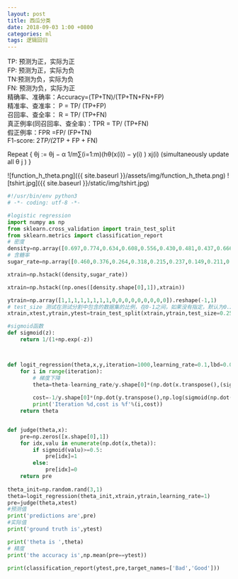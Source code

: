 ```yaml
---
layout: post
title: 西瓜分类
date: 2018-09-03 1:00 +0800
categories: ml
tags: 逻辑回归
---
```

TP: 预测为正，实际为正  
FP: 预测为正，实际为负  
TN:预测为负，实际为负  
FN: 预测为负，实际为正  
精确率、准确率：Accuracy=(TP+TN)/(TP+TN+FN+FP)  
精准率、查准率： P = TP/ (TP+FP)  
召回率、查全率： R = TP/ (TP+FN)  
真正例率(同召回率、查全率)：TPR = TP/ (TP+FN)  
假正例率：FPR =FP/ (FP+TN)  
F1-score: 2*TP/(2*TP + FP + FN)  


Repeat { θj := θj − α 1/m∑(i=1:m)(hθ(x(i)) − y(i) ) xj(i)
    (simultaneously update all θ j )
}

![function_h_theta.png]({{ site.baseurl }}/assets/img/function_h_theta.png)
![tshirt.jpg]({{ site.baseurl }}/static/img/tshirt.jpg)

```python
#!/usr/bin/env python3
# -*- coding: utf-8 -*-

#logistic regression
import numpy as np
from sklearn.cross_validation import train_test_split
from sklearn.metrics import classification_report
# 密度
density=np.array([0.697,0.774,0.634,0.608,0.556,0.430,0.481,0.437,0.666,0.243,0.245,0.343,0.639,0.657,0.360,0.593,0.719]).reshape(-1,1)
# 含糖率
sugar_rate=np.array([0.460,0.376,0.264,0.318,0.215,0.237,0.149,0.211,0.091,0.267,0.057,0.099,0.161,0.198,0.370,0.042,0.103]).reshape(-1,1)

xtrain=np.hstack((density,sugar_rate))

xtrain=np.hstack((np.ones([density.shape[0],1]),xtrain))

ytrain=np.array([1,1,1,1,1,1,1,1,0,0,0,0,0,0,0,0,0]).reshape(-1,1)
# test_size 测试在测试分割中包含的数据集的比例，在0-1之间，如果没有指定，默认为0.25,random_state为随机数种子
xtrain,xtest,ytrain,ytest=train_test_split(xtrain,ytrain,test_size=0.25,random_state=33)

#sigmoid函数
def sigmoid(z):
    return 1/(1+np.exp(-z))



def logit_regression(theta,x,y,iteration=1000,learning_rate=0.1,lbd=0.01):
    for i in range(iteration):
        # 梯度下降
        theta=theta-learning_rate/y.shape[0]*(np.dot(x.transpose(),(sigmoid(np.dot(x,theta))-y))+lbd*theta)
        
        cost=-1/y.shape[0]*(np.dot(y.transpose(),np.log(sigmoid(np.dot(x,theta))))+np.dot((1-y).transpose(),np.log(1-sigmoid(np.dot(x,theta)))))+lbd/(2*y.shape[0])*np.dot(theta.transpose(),theta)
        print('Iteration %d,cost is %f'%(i,cost))
    return theta


def judge(theta,x):
    pre=np.zeros([x.shape[0],1])
    for idx,valu in enumerate(np.dot(x,theta)):
        if sigmoid(valu)>=0.5:
            pre[idx]=1
        else:
            pre[idx]=0
    return pre
                
theta_init=np.random.rand(3,1)
theta=logit_regression(theta_init,xtrain,ytrain,learning_rate=1)
pre=judge(theta,xtest)
#预测值
print('predictions are',pre)
#实际值
print('ground truth is',ytest)

print('theta is ',theta)
# 精度
print('the accuracy is',np.mean(pre==ytest))

print(classification_report(ytest,pre,target_names=['Bad','Good']))

```